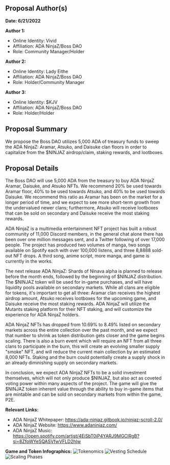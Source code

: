 ## Proposal Author(s)

**Date: 6/21/2022**

**Author 1:**
* Online Identity: Vivid
* Affiliation: ADA NinjaZ/Boss DAO
* Role: Community Manager/Holder

**Author 2:**
* Online Identity: Lady Eithe
* Affiliation: ADA NinjaZ/Boss DAO
* Role: Holder/Community Manager

**Author 3:**
* Online Identity: $KJV 
* Affiliation: ADA NinjaZ/Boss DAO
* Role: Holder/Holder

## Proposal Summary

We propose the Boss DAO utilizes 5,000 ADA of treasury funds to sweep the ADA NinjaZ: Aramar, Atsuko, and Daisuke clan floors in order to capitalize from the $NINJAZ airdrop/claim, staking rewards, and lootboxes. 

## Proposal Details

The Boss DAO will use 5,000 ADA from the treasury to buy ADA NinjaZ Aramar, Daisuke, and Atsuko NFTs. We recommend 20% be used towards Aramar floor, 40% to be used towards Atsuko, and 40% to be used towards Daisuke. We recommend this ratio as Aramar has been on the market for a longer period of time, and we expect to see more short-term growth from the undervalued newer clans; furthermore, Atsuko will receive lootboxes that can be sold on secondary and Daisuke receive the most staking rewards.

ADA NinjaZ is a multimedia entertainment NFT project has built a robust community of 11,000 Discord members, in the general chat alone there has been over one million messages sent, and a Twitter following of over 17,000 people. The project has produced two volumes of manga, two songs available on Spotify each with over 100,000 listens, and three 8,8888 sold-out NFT drops. A third song, anime script, more manga, and game is currently in the works.  

The next release ADA NinjaZ: Shards of Ninava alpha is planned to release before the month ends, followed by the beginning of $NINJAZ distribution. The $NINJAZ token will be used for in-game purchases, and will have liquidity pools available on secondary markets. While all clans are eligible for tokens, it's important to get all three: Aramar clan receives the highest airdrop amount, Atsuko receives lootboxes for the upcoming game, and Daisuke receive the most staking rewards. ADA NinjaZ will utilize the Mutants staking platform for their NFT staking, and will customize the experience for ADA NinjaZ holders. 

ADA NinjaZ NFTs has dropped from 10.69% to 8.49% listed on secondary markets across the entire collection over the past month, and we expect that number to shrink as token distribution gets closer and the game begins scaling. There is also a burn event which will require an NFT from all three clans to participate in the burn, this will create an evolving smaller supply "smoke" NFT, and will reduce the current main collection by an estimated 8,000 NFTs. Staking and the burn could potentially create a supply shock in an already diminishing supply on secondary markets. 

In conclusion, we expect ADA NinjaZ NFTs to be a solid investment themselves, which will not only produce $NINJAZ, but also act as coveted voting power within many aspects of the project. The game will give the $NINJAZ token inherent value through the ability to buy in-game items that are mintable and can be sold on secondary markets from within the game, P2E.
 

**Relevant Links:**
* ADA NinjaZ Whitepaper: https://ada-ninjaz.gitbook.io/ninjaz-scroll-2.0/
* ADA NinjaZ Website: https://www.adaninjaz.com/
* ADA NinjaZ Music: https://open.spotify.com/artist/4EiSbT0iP4YARJ9MGClRgB?si=8ZfoWYeSQASVfwVFLD2hIw

**Game and Token Infographics:**
![Tokenomics](https://user-images.githubusercontent.com/84212292/174759031-10cb3428-07de-4093-800b-f5f432e7d31c.png)
![Vesting Schedule](https://user-images.githubusercontent.com/84212292/174759162-55d57ebf-84ab-4082-a780-6e37f4cd6020.png)
![Scaling Phases](https://user-images.githubusercontent.com/84212292/174759245-bcde0c55-235e-4789-aab7-3eb8c00ae3e2.png)
